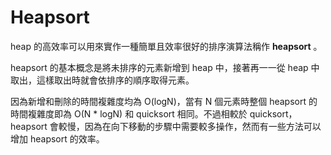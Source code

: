# Heapsort

heap 的高效率可以用來實作一種簡單且效率很好的排序演算法稱作 **heapsort** 。

heapsort 的基本概念是將未排序的元素新增到 heap 中，接著再一一從 heap 中取出，這樣取出時就會依排序的順序取得元素。

因為新增和刪除的時間複雜度均為 O\(logN\)，當有 N 個元素時整個 heapsort 的時間複雜度即為 O\(N \* logN\) 和 quicksort 相同。不過相較於 quicksort，heapsort 會較慢，因為在向下移動的步驟中需要較多操作，然而有一些方法可以增加 heapsort 的效率。

